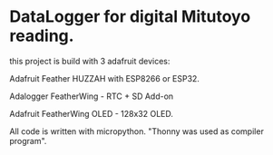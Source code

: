 # DataLogger for digital Mitutoyo reading.
 
this project is build with 3 adafruit devices:

Adafruit Feather HUZZAH with ESP8266 or ESP32.

Adalogger FeatherWing - RTC + SD Add-on

Adafruit FeatherWing OLED - 128x32 OLED. 

All code is written with micropython. "Thonny was used as compiler program".


 
